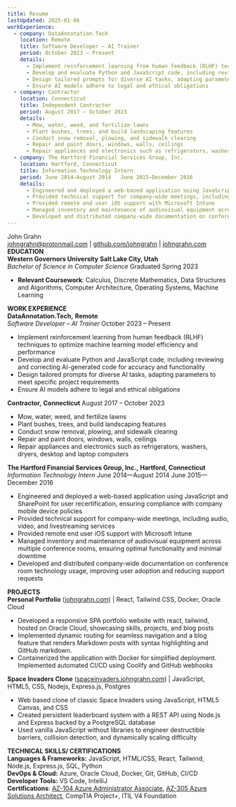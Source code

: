 ```yaml
---
title: Resume
lastUpdated: 2025-01-06
workExperience:
  - company: DataAnnotation.Tech
    location: Remote
    title: Software Developer – AI Trainer
    period: October 2023 – Present
    details:
      - Implement reinforcement learning from human feedback (RLHF) techniques to optimize machine learning model efficiency and performance
      - Develop and evaluate Python and JavaScript code, including reviewing and correcting AI-generated code for accuracy and functionality
      - Design tailored prompts for diverse AI tasks, adapting parameters to meet specific project requirements
      - Ensure AI models adhere to legal and ethical obligations
  - company: Contractor
    location: Connecticut
    title: Independent Contractor
    period: August 2017 – October 2023
    details:
      - Mow, water, weed, and fertilize lawns
      - Plant bushes, trees, and build landscaping features
      - Conduct snow removal, plowing, and sidewalk clearing
      - Repair and paint doors, windows, walls, ceilings
      - Repair appliances and electronics such as refrigerators, washers, dryers, desktop and laptop computers
  - company: The Hartford Financial Services Group, Inc.
    location: Hartford, Connecticut
    title: Information Technology Intern
    period: June 2014—August 2014   June 2015—December 2016
    details:
      - Engineered and deployed a web-based application using JavaScript and SharePoint for user recertification
      - Provided technical support for company-wide meetings, including audio, video, and livestreaming services
      - Provided remote end user iOS support with Microsoft Intune
      - Managed inventory and maintenance of audiovisual equipment across multiple conference rooms
      - Developed and distributed company-wide documentation on conference room technology usage
---
```


John Grahn  
johngrahn@protonmail.com | [github.com/johngrahn](https://github.com/johngrahn) | [johngrahn.com](https://johngrahn.com)  
**EDUCATION**  
**Western Governors University**	**Salt Lake City, Utah**  
*Bachelor of Science in Computer Science*	Graduated Spring 2023

* **Relevant Coursework**: Calculus, Discrete Mathematics, Data Structures and Algorithms, Computer Architecture, Operating Systems, Machine Learning

**WORK EXPERIENCE**  
**DataAnnotation.Tech,**	**Remote**  
*Software Developer – AI Trainer*	October 2023 – Present

* Implement reinforcement learning from human feedback (RLHF) techniques to optimize machine learning model efficiency and performance  
* Develop and evaluate Python and JavaScript code, including reviewing and correcting AI-generated code for accuracy and functionality  
* Design tailored prompts for diverse AI tasks, adapting parameters to meet specific project requirements  
* Ensure AI models adhere to legal and ethical obligations 

**Contractor,**     **Connecticut**
August 2017 – October 2023

* Mow, water, weed, and fertilize lawns
* Plant bushes, trees, and build landscaping features
* Conduct snow removal, plowing, and sidewalk clearing
* Repair and paint doors, windows, walls, ceilings
* Repair appliances and electronics such as refrigerators, washers, dryers, desktop and laptop computers

**The Hartford Financial Services Group, Inc.,**	**Hartford, Connecticut**  
*Information Technology Intern*	June 2014—August 2014   June 2015—December 2016

* Engineered and deployed a web-based application using JavaScript and SharePoint for user recertification, ensuring compliance with company mobile device policies   
* Provided technical support for company-wide meetings, including audio, video, and livestreaming services  
* Provided remote end user iOS support with Microsoft Intune  
* Managed inventory and maintenance of audiovisual equipment across multiple conference rooms, ensuring optimal functionality and minimal downtime  
* Developed and distributed company-wide documentation on conference room technology usage, improving user adoption and reducing support requests

**PROJECTS**  
**Personal Portfolio** ([johngrahn.com](https://johngrahn.com/)) | React, Tailwind CSS, Docker, Oracle Cloud

* Developed a responsive SPA portfolio website with react, tailwind, hosted on Oracle Cloud, showcasing skills, projects, and blog posts  
* Implemented dynamic routing for seamless navigation and a blog feature that renders Markdown posts with syntax highlighting and GitHub markdown.  
* Containerized the application with Docker for simplified deployment. Implemented automated CI/CD using Coolify and GitHub webhooks

**Space Invaders Clone** ([spaceinvaders.johngrahn.com](https://spaceinvaders.johngrahn.com)) | JavaScript, HTML5, CSS, Nodejs, Express.js, Postgres

* Web based clone of classic Space Invaders using JavaScript, HTML5 Canvas, and CSS  
* Created persistent leaderboard system with a REST API using Node.js and Express backed by a PostgreSQL database  
* Used vanilla JavaScript without libraries to engineer destructible barriers, collision detection, and dynamically scaling difficulty 

**TECHNICAL SKILLS/ CERTIFICATIONS**  
**Languages & Frameworks:** JavaScript, HTML/CSS, React, Tailwind, Node.js, Express.js, SQL, Python  
**DevOps & Cloud:** Azure, Oracle Cloud, Docker, Git, GitHub, CI/CD  
**Developer Tools:** VS Code, IntelliJ   
**Certifications**: [AZ-104 Azure Administrator Associate](https://learn.microsoft.com/en-us/users/johngrahn-2057/credentials/4cd70ca0b7344582?ref=https%3A%2F%2Fjohngrahn.com%2F), [AZ-305 Azure Solutions Architect](https://learn.microsoft.com/api/credentials/share/en-us/JohnGrahn-2057/3438F31CD75C3CAD?sharingId=91457D56241B418C), CompTIA Project+, ITIL V4 Foundation